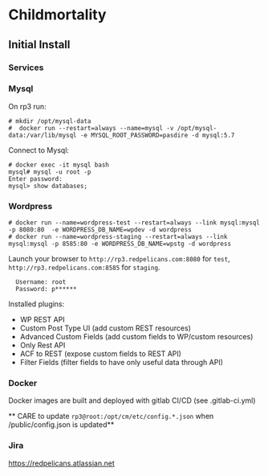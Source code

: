 # Childmortality

## Initial Install

### Services

### Mysql

On rp3 run:
```
# mkdir /opt/mysql-data
#  docker run --restart=always --name=mysql -v /opt/mysql-data:/var/lib/mysql -e MYSQL_ROOT_PASSWORD=pasdire -d mysql:5.7
```

Connect to Mysql:
```
# docker exec -it mysql bash
mysql# mysql -u root -p
Enter password:
mysql> show databases;
```

### Wordpress

```
# docker run --name=wordpress-test --restart=always --link mysql:mysql -p 8080:80  -e WORDPRESS_DB_NAME=wpdev -d wordpress
# docker run --name=wordpress-staging --restart=always --link mysql:mysql -p 8585:80 -e WORDPRESS_DB_NAME=wpstg -d wordpress
```

Launch your browser to `http://rp3.redpelicans.com:8080` for `test`, `http://rp3.redpelicans.com:8585` for `staging`.
```
  Username: root
  Password: p******
```

Installed plugins:

* WP REST API
* Custom Post Type UI (add custom REST resources)
* Advanced Custom Fields (add custom fields to WP/custom resources)
* Only Rest API
* ACF to REST (expose custom fields to REST API)
* Filter Fields (filter fields to have only useful data through API)

### Docker

Docker images are built and deployed with gitlab CI/CD (see .gitlab-ci.yml)

** CARE to update `rp3@root:/opt/cm/etc/config.*.json` when /public/config.json is updated**

### Jira

https://redpelicans.atlassian.net
